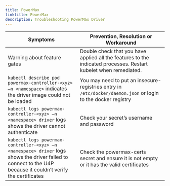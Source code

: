 ```yaml
---
title: PowerMax
linktitle: PowerMax 
description: Troubleshooting PowerMax Driver
---
```

| Symptoms | Prevention, Resolution or Workaround |
|------------|--------------|
| Warning about feature gates | Double check that you have applied all the features to the indicated processes. Restart kubelet when remediated.|
| `kubectl describe pod powermax-controller-<xyz> –n <namespace>` indicates the driver image could not be loaded | You may need to put an insecure-registries entry in `/etc/docker/daemon.json` or login to the docker registry |
| `kubectl logs powermax-controller-<xyz> –n <namespace> driver` logs shows the driver cannot authenticate | Check your secret’s username and password |
| `kubectl logs powermax-controller-<xyz> –n <namespace> driver` logs shows the driver failed to connect to the U4P because it couldn’t verify the certificates | Check the powermax-certs secret and ensure it is not empty or it has the valid certificates|
